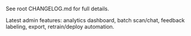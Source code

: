 
See root CHANGELOG.md for full details.

Latest admin features: analytics dashboard, batch scan/chat, feedback labeling, export, retrain/deploy automation.